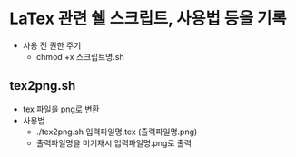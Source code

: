 # LaTex 관련 쉘 스크립트, 사용법 등을 기록
* 사용 전 권한 주기
    - chmod +x 스크립트명.sh

## tex2png.sh
* tex 파일을 png로 변환
* 사용법
  - ./tex2png.sh 입력파일명.tex (출력파일명.png)
  - 출력파일명을 미기재시 입력파일명.png로 출력
